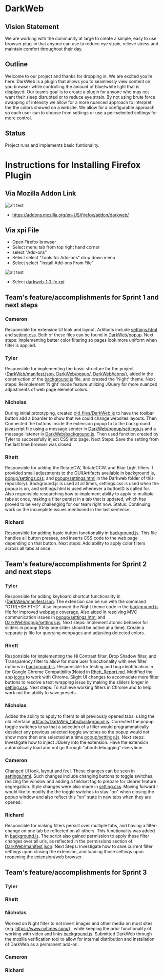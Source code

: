 ﻿
# DarkWeb 

## Vision Statement

We are working with the community at large to create a simple, easy to use browser plug-in
that anyone can use to reduce eye strain, relieve stress and maintain comfort throughout their day. 


## Outline

Welcome to our project and thanks for dropping in. We are excited you’re here. DarkWeb is a plugin that allows you to seamlessly view content on you browser while controlling the amount of blue/white light that is displayed. Our team’s goal is to create a plugin for anyone who may not want their sleep disrupted or to reduce eye strain. By not using brute force swapping of intensity we allow for a more nuanced approach to interpret the the colors showed on a website.  We allow for a configurable approach so each user can to choose from settings or use a per-selected settings for more control. 

## Status
Project runs and implements basic funtionality.

# Instructions for Installing Firefox Plugin
## Via Mozilla Addon Link

![alt test](https://github.com/cs3398-betazoid-betamales/CS3398-Betazoid-S2019/blob/master/DarkWeb/artifacts/firefox_add-on.png)

* https://addons.mozilla.org/en-US/firefox/addon/darkweb/

## Via xpi File
* Open Firefox browser
* Select menu tab from top right hand corner
* select "Add-ons"
* Select select "Tools for Add-ons" drop down menu
* Select select "Install Add-ons From File"

![alt test](https://github.com/cs3398-betazoid-betamales/CS3398-Betazoid-S2019/blob/master/DarkWeb/artifacts/install_add_on.png)

* Select [darkweb-1.0-fx.xpi](https://github.com/cs3398-betazoid-betamales/CS3398-Betazoid-S2019/blob/master/DarkWeb/darkweb-1.0-fx.xpi)


## Team's feature/accomplishments for Sprint 1 and next steps
### Cameron
Responsible for extension UI look and layout. Artifacts include [settings.html](https://github.com/cs3398-betazoid-betamales/CS3398-Betazoid-S2019/blob/master/DarkWeb/popup/settings.html) and [setting.css](https://github.com/cs3398-betazoid-betamales/CS3398-Betazoid-S2019/blob/master/DarkWeb/popup/settings.css). Both of these files can be found in [DarkWeb/popup](https://github.com/cs3398-betazoid-betamales/CS3398-Betazoid-S2019/tree/master/DarkWeb/popup).
Next steps: Implementing better color filtering so pages look more uniform when filter is applied.
         
### Tyler
Responsible for implementing the basic structure for the project ([DarkWeb/manifest.json](https://github.com/cs3398-betazoid-betamales/CS3398-Betazoid-S2019/blob/master/DarkWeb/manifest.json), [DarkWeb/popup/](https://github.com/cs3398-betazoid-betamales/CS3398-Betazoid-S2019/tree/master/DarkWeb/popup), [DarkWeb/icons/](https://github.com/cs3398-betazoid-betamales/CS3398-Betazoid-S2019/tree/master/DarkWeb/icons)), aided in the construction of the [background.js](https://github.com/cs3398-betazoid-betamales/CS3398-Betazoid-S2019/blob/master/DarkWeb/background.js) file, and created the 'Night' theme. Next steps: Reimplement 'Night' mode feature utilizing JQuery for more nuanced adjustments of web page element colors.

### Nicholas
During initial prototyping, created [old_files/DarkWeb.js](https://github.com/cs3398-betazoid-betamales/CS3398-Betazoid-S2019/blob/master/DarkWeb/old_files/darkweb.js) to have the toolbar button add a boarder to show that we could change websites layouts. Then Connected the buttons inside the extension popup to to the background javascript file using a message sender in [DarkWeb/popup/settings.js](https://github.com/cs3398-betazoid-betamales/CS3398-Betazoid-S2019/blob/master/DarkWeb/popup/settings.js) and a message listener in [DarkWeb/background.js](https://github.com/cs3398-betazoid-betamales/CS3398-Betazoid-S2019/blob/master/DarkWeb/background.js). Then used function created by Tyler to successfully inject CSS into page. Next Steps: Save the setting from the last time browser was closed

### Rhett
Responsible for adding the RotateCW, RotateCCW, and Blue Light filters. I provided small adjustments to the GUI(Artifacts available in [background.js](https://github.com/cs3398-betazoid-betamales/CS3398-Betazoid-S2019/blob/master/DarkWeb/background.js), [popup/settings.css](https://github.com/cs3398-betazoid-betamales/CS3398-Betazoid-S2019/blob/master/DarkWeb/popup/settings.css), and [popup/settings.html](https://github.com/cs3398-betazoid-betamales/CS3398-Betazoid-S2019/blob/master/DarkWeb/popup/settings.html) in the Darkweb folder of this repository). Background.js is used at all times, settings.css is used when the popup is on, and settings.html is used whenever a buttonID is called for. Also responsible researching how to implement ability to apply to multiple tabs at once, making a filter persist in a tab that is updated, which has proved to be very challenging for our team right now. Status: Continuing work on the incomplete issues mentioned in the last sentence.

### Richard
Responsible for adding basic button functionality in [background.js](https://github.com/cs3398-betazoid-betamales/CS3398-Betazoid-S2019/blob/master/DarkWeb/background.js). This file handles all button presses, and inserts CSS code to the web page depending on that button. Next steps: Add ability to apply color filters across all tabs at once.

## Team's feature/accomplishments for Sprint 2 and next steps
### Tyler
Responsible for adding keyboard shortcut functionality in ([DarkWeb/manifest.json](https://github.com/cs3398-betazoid-betamales/CS3398-Betazoid-S2019/blob/master/DarkWeb/manifest.json). The extension can be run with the command "CTRL+SHIFT+D". Also improved the Night theme code in the [background.js](https://github.com/cs3398-betazoid-betamales/CS3398-Betazoid-S2019/blob/master/DarkWeb/background.js) file for improved webpage coverage. Also aided in resolving MVC communication issues in [popup/settings.html](https://github.com/cs3398-betazoid-betamales/CS3398-Betazoid-S2019/blob/master/DarkWeb/popup/settings.html) and [DarkWeb/popup/settings.js](https://github.com/cs3398-betazoid-betamales/CS3398-Betazoid-S2019/blob/master/DarkWeb/popup/settings.js).
Next steps: Implement atomic behavior for sliders in popup (Only one slider should be active at a time). Create a separate js file for querying webpages and adjusting detected colors.

### Rhett
Responsible for implementing the Hi Contrast filter, Drop Shadow filter, and Transparency filter to allow for more user funcctionality with new filter options in [background.js](https://github.com/cs3398-betazoid-betamales/CS3398-Betazoid-S2019/blob/master/DarkWeb/background.js). Responsible for testing and bug identification in for Google Chrome Compatibility(Noted in [Rhett_Report.md](https://github.com/cs3398-betazoid-betamales/CS3398-Betazoid-S2019/blob/master/DarkWeb/artifacts/Rhett_Report.md). Modified the app [icons](https://github.com/cs3398-betazoid-betamales/CS3398-Betazoid-S2019/tree/master/DarkWeb/icons) to work with Chrome. Slight UI changes to accomadate more filter buttons to resolve a text wrapping issue by making the sliders longer in [setting.css](https://github.com/cs3398-betazoid-betamales/CS3398-Betazoid-S2019/blob/master/DarkWeb/popup/settings.css). Next steps: To Achieve working filters in Chrome and to help work out the ability to save presets.

### Nicholas
Added the ability to apply to filters to all previously opened tabs, using the old interface [artifacts/DarkWeb_tabs/background.js](https://github.com/cs3398-betazoid-betamales/CS3398-Betazoid-S2019/blob/master/DarkWeb/artifacts/DarkWeb_tabs/background.js). Corrected the popup toggle switches to so that a selection of a filter would programmatically deselect any previous selected toggle switches so the popup would not show more then one selected at a time [popup/settings.js](https://github.com/cs3398-betazoid-betamales/CS3398-Betazoid-S2019/blob/master/DarkWeb/popup/settings.js). Next steps: Investigate how to inject JQuery into the extension. Have the extension automatically load and not go through "about:debugging" everytime.

### Cameron
Changed UI look, layout and feel. These changes can be seen in [settings.html](https://github.com/cs3398-betazoid-betamales/CS3398-Betazoid-S2019/blob/master/DarkWeb/popup/settings.html). Such changes include changing buttons to toggle switches, resizing the window and adding a fieldset tag to prepare for clearer feature segregation. Style changes were also made in [setting.css](https://github.com/cs3398-betazoid-betamales/CS3398-Betazoid-S2019/blob/master/DarkWeb/popup/settings.css). Moving forward I would like to modify the the toggle switches to stay "on" when closing the popup window and also reflect this "on" state in new tabs when they are opened.

### Richard
Responsible for making filters persist over multiple tabs, and having a filter-change on one tab be reflected on all others. This functionality was added in [background.js](https://github.com/cs3398-betazoid-betamales/CS3398-Betazoid-S2019/blob/master/DarkWeb/background.js). The script also gained permission to apply these filter changes over all urls, as reflected in the permissions section of [DarkWeb/manifest.json](https://github.com/cs3398-betazoid-betamales/CS3398-Betazoid-S2019/blob/master/DarkWeb/manifest.json). Next Steps: Investigate how to save current filter settings upon closing the extension, and loading those settings upon reopening the extension/web browser.

## Team's feature/accomplishments for Sprint 3
### Tyler


### Rhett


### Nicholas
Worked on Night filter to not invert images and other media on most sites (e.g. https://www.nytimes.com/) , while keeping the prior functionality of working with video and links [background.js](https://github.com/cs3398-betazoid-betamales/CS3398-Betazoid-S2019/blob/master/DarkWeb/background.js). Submitted DarkWeb through the mozilla verification tool to allow for internal distribution and installation of DarkWeb as a permanent add-on.  


### Cameron


### Richard


